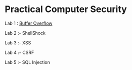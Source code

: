 # Practical Computer Security

Lab 1 : [Buffer Overflow](./Lab%201)

Lab 2 :- ShellShock

Lab 3 :- XSS

Lab 4 :- CSRF

Lab 5 :- SQL Injection 